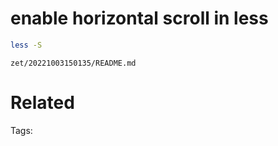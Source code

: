 # enable horizontal scroll in less
```bash
less -S
```

` zet/20221003150135/README.md `

# Related


Tags:

    
